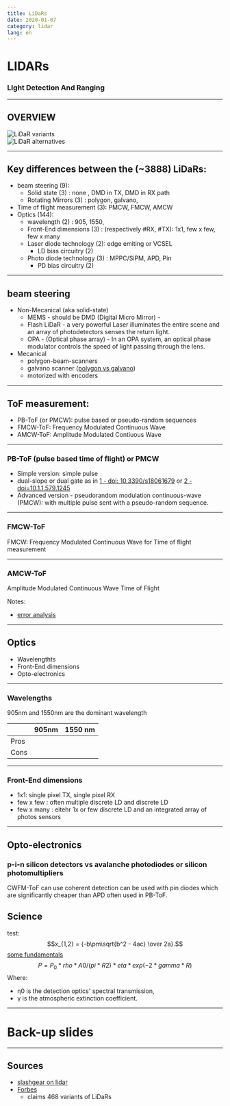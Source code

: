 ```yaml
---
title: LiDaRs
date: 2020-01-07
category: lidar
lang: en
---
```


# LIDARs
### LIght Detection And Ranging

---

## OVERVIEW

![LiDaR variants](/embedded-analog-intelligence/static/img/lidar_alternatives.jpg)    
![LiDaR alternatives](/embedded-analog-intelligence/static/img/_posts/lidar_overview.jpg)    

--- 

## Key differences between the (~3888) LiDaRs:

* beam steering (9):
    - Solid state (3) : none , DMD in TX, DMD in RX path 
    - Rotating Mirrors (3) : polygon, galvano, 
* Time of flight measurement (3): PMCW, FMCW, AMCW
* Optics (144):
    - wavelength (2) : 905, 1550, 
    - Front-End dimensions (3) : (respectively #RX, #TX): 1x1, few x few, few x many
    - Laser diode technology (2): edge emiting or VCSEL
        - LD bias circuitry (2)
    - Photo diode technology (3) : MPPC/SiPM, APD, Pin
        - PD bias circuitry (2)

---

## beam steering

* Non-Mecanical (aka solid-state)
    - MEMS - should be DMD (Digital Micro Mirror) - 
    - Flash LiDaR - a very powerful Laser illuminates the entire scene and an array of photodetectors senses the return light.
    - OPA - (Optical phase array) -  In an OPA system, an optical phase modulator controls the speed
of light passing through the lens.
* Mecanical
    - polygon-beam-scanners
    - galvano scanner ([polygon vs galvano](https://www.nidec-copal-electronics.com/us/featuring/lidar-polygon/vs_galvo/))
    - motorized with encoders

---

## ToF measurement:
* PB-ToF (or PMCW): pulse based or pseudo-random sequences
* FMCW-ToF: Frequency Modulated Continuous Wave
* AMCW-ToF: Amplitude Modulated Contiuous Wave

----

### PB-ToF (pulse based time of flight) or PMCW

* Simple version: simple pulse
* dual-slope or dual gate as in [1 - doi: 10.3390/s18061679](https://www.ncbi.nlm.nih.gov/pmc/articles/PMC6022202/) or [2 - doi=10.1.1.579.1245](http://citeseerx.ist.psu.edu/viewdoc/download?doi=10.1.1.579.1245&rep=rep1&type=pdf)
* Advanced version - pseudorandom modulation continuous-wave (PMCW): with multiple pulse sent with a pseudo-random sequence.

----

### FMCW-ToF

FMCW: Frequency Modulated Continuous Wave for Time of flight measurement

----

### AMCW-ToF

Amplitude Modulated Continuous Wave Time of Flight 

Notes:
* [error analysis](https://www.ncbi.nlm.nih.gov/pmc/articles/PMC6022202/)    

---

## Optics

* Wavelengthts
* Front-End dimensions
* Opto-electronics

----

### Wavelengths

905nm and 1550nm are the dominant wavelength

|      | 905nm | 1550 nm |
|------|-------|---------|
| Pros |       |         |
| Cons |       |         |

----

### Front-End dimensions

* 1x1: single pixel TX, single pixel RX
* few x few : often multiple discrete LD and discrete LD
* few x many : eitehr 1x or few discrete LD and an integrated array of photos sensors

----

## Opto-electronics

### p-i-n silicon detectors vs avalanche photodiodes or silicon photomultipliers
CWFM-ToF can use coherent detection can be used with pin diodes which are significantly cheaper than APD often used in PB-ToF.

## Science
test:
$$x_{1,2} = {-b\pm\sqrt{b^2 - 4ac} \over 2a}.$$
[some fundamentals](https://www.laserfocusworld.com/lasers-sources/article/16548115/lidar-a-photonics-guide-to-the-autonomous-vehicle-market)
$$ P=P_0 * rho * A0/(pi*R2) *eta * exp(-2*gamma*R) $$
Where: 
* η0 is the detection optics' spectral transmission, 
* γ is the atmospheric extinction coefficient.

---

# Back-up slides

---

## Sources

* [slashgear on lidar](https://www.slashgear.com/djis-livox-says-it-cracked-the-lidar-problem-holding-back-autonomous-cars-06605502/)
* [Forbes](https://www.forbes.com/sites/sabbirrangwala/2020/04/12/there-must-be-860-ways-to-build-an-av-lidarpart-1/#13236dec545c)
    - claims 468 variants of LiDaRs

